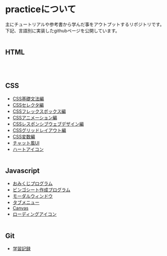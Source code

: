 # practiceについて

主にチュートリアルや参考書から学んだ事をアウトプットするリポジトリです。  
下記、言語別に実装したgithubページを公開しています。
<br><br>

## HTML
<br><br>

## CSS
- [CSS基礎文法編](https://takashitanaka.github.io/practice/css-practice/css-basic/css-basic.html)
- [CSSセレクタ編](https://takashitanaka.github.io/practice/css-practice/css-selector/css-selector.html)
- [CSSフレックスボックス編](https://takashitanaka.github.io/practice/css-practice/css-flexbox/css-flexbox-main.html)
- [CSSアニメーション編](https://takashitanaka.github.io/practice/css-practice/css-animation/css-animation-main.html)
- [CSSレスポンシブウェブデザイン編](https://takashitanaka.github.io/practice/css-practice/css-responsive/index.html)
- [CSSグリッドレイアウト編](https://takashitanaka.github.io/practice/css-practice/css-gridLayout/index.html)
- [CSS変数編](https://takashitanaka.github.io/practice/css-practice/css-variables/index.html)
- [チャット風UI](https://takashitanaka.github.io/practice/css-practice/chat-ui/chat-ui.html)
- [ハートアイコン](https://takashitanaka.github.io/practice/css-practice/heart-icon/heart-icon.html)
<br><br>

## Javascript
- [おみくじプログラム](https://takashitanaka.github.io/practice/js-practice/omikuji/omikuji.html)
- [ビンゴシート作成プログラム](https://takashitanaka.github.io/practice/js-practice/bingo/bingo.html)
- [モーダルウィンドウ](https://takashitanaka.github.io/practice/js-practice/modalWindow/modalWindow.html)
- [タブメニュー](https://takashitanaka.github.io/practice/js-practice/tab/tab.html)
- [Canvas](https://takashitanaka.github.io/practice/js-practice/canvas/canvas.html)
- [ローディングアイコン](https://takashitanaka.github.io/practice/js-practice/loadingIcon/loadingIcon.html)
<br><br>

## Git
- [学習記録](https://takashitanaka.github.io/practice/git-practice/)
